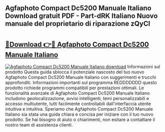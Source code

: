 ## Agfaphoto Compact Dc5200 Manuale Italiano Download gratuit PDF - Part-dRK Italiano Nuovo manuale del proprietario di riparazione zQyCl

# <h2><a href="http://dfgt3p.blite.top/?on=Agfaphoto+Compact+Dc5200+Manuale+Italiano">🔗Download 👉🔴 Agfaphoto Compact Dc5200 Manuale Italiano</a></h2>

[![Agfaphoto Compact Dc5200 Manuale Italiano download](https://i.imgur.com/lujVjoI.png)](http://dfgt3p.blite.top/?on=Agfaphoto+Compact+Dc5200+Manuale+Italiano)
Informazioni sul prodotto Questa guida sblocca il potenziale nascosto del tuo nuovo Agfaphoto Compact Dc5200 Manuale Italiano con suggerimenti e trucchi approfonditi. Informazioni importanti sul programma REDDDDDDD questo prodotto richiede programmi compatibili per prestazioni ottimali. Le funzionalità avanzate di Agfaphoto Compact Dc5200 Manuale Italiano includono geolocalizzazione, avvisi intelligenti, temi personalizzabili e accesso multiutente, tutti facilmente controllabili dall'interfaccia utente intuitiva e intuitiva. Speriamo che Agfaphoto Compact Dc5200 Manuale Italiano sia stata una guida chiara e concisa per iniziare con il tuo nuovo prodotto. Se hai bisogno di aiuto o chiarimenti, non esitare a contattare il nostro team di assistenza clienti.
